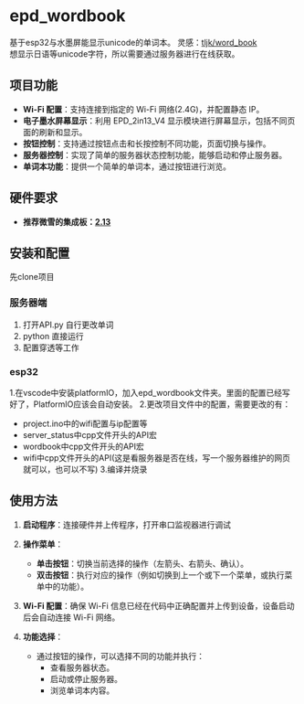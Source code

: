 # epd_wordbook

基于esp32与水墨屏能显示unicode的单词本。
灵感：[tljk/word_book](https://github.com/tljk/youdao_wordbook)  
想显示日语等unicode字符，所以需要通过服务器进行在线获取。

## 项目功能

- **Wi-Fi 配置**：支持连接到指定的 Wi-Fi 网络(2.4G)，并配置静态 IP。
- **电子墨水屏幕显示**：利用 EPD_2in13_V4 显示模块进行屏幕显示，包括不同页面的刷新和显示。
- **按钮控制**：支持通过按钮点击和长按控制不同功能，页面切换与操作。
- **服务器控制**：实现了简单的服务器状态控制功能，能够启动和停止服务器。
- **单词本功能**：提供一个简单的单词本，通过按钮进行浏览。

## 硬件要求

- **推荐微雪的集成板：[2.13](https://www.waveshare.net/shop/2.13inch-e-Paper-Cloud-Module.htm)**

## 安装和配置
先clone项目
### 服务器端
1. 打开API.py 自行更改单词
2. python 直接运行
3. 配置穿透等工作
### esp32
1.在vscode中安装platformIO，加入epd_wordbook文件夹。里面的配置已经写好了，PlatformIO应该会自动安装。
2.更改项目文件中的配置，需要更改的有：
- project.ino中的wifi配置与ip配置等
- server_status中cpp文件开头的API宏
- wordbook中cpp文件开头的API宏
- wifi中cpp文件开头的API(这是看服务器是否在线，写一个服务器维护的网页就可以，也可以不写)
3.编译并烧录

## 使用方法

1. **启动程序**：连接硬件并上传程序，打开串口监视器进行调试
2. **操作菜单**：
   - **单击按钮**：切换当前选择的操作（左箭头、右箭头、确认）。
   - **双击按钮**：执行对应的操作（例如切换到上一个或下一个菜单，或执行菜单中的功能）。

3. **Wi-Fi 配置**：确保 Wi-Fi 信息已经在代码中正确配置并上传到设备，设备启动后会自动连接 Wi-Fi 网络。

4. **功能选择**：
   - 通过按钮的操作，可以选择不同的功能并执行：
     - 查看服务器状态。
     - 启动或停止服务器。
     - 浏览单词本内容。
